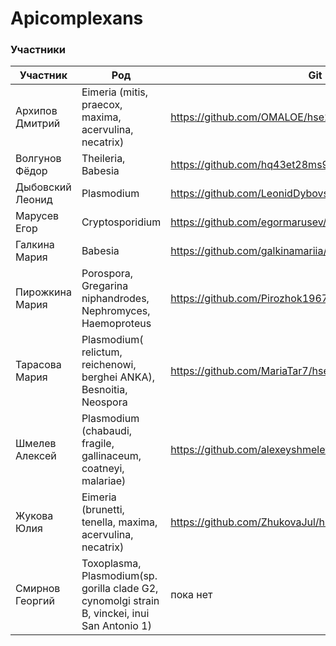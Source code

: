 # Apicomplexans
<h3> Участники </h3>

| Участник  | Род | Git | 
|---|---|---|
| Архипов Дмитрий  |Eimeria (mitis, praecox, maxima, acervulina, necatrix) | https://github.com/OMALOE/hse22_project_bioinf |
| Волгунов Фёдор   | Theileria, Babesia |https://github.com/hq43et28ms9z/hse22_project |
| Дыбовский Леонид  | Plasmodium | https://github.com/LeonidDybovskij/hse_project_plasmodium |
| Марусев Егор  | Cryptosporidium    | https://github.com/egormarusev/hse22_project_bio.git |
| Галкина Мария  | Babesia| https://github.com/galkinamariia/hse22_project |
| Пирожкина Мария  |Porospora, Gregarina niphandrodes, Nephromyces, Haemoproteus  | https://github.com/Pirozhok1967/hse22_project |
| Тарасова Мария  |Plasmodium( relictum, reichenowi, berghei ANKA), Besnoitia, Neospora   | https://github.com/MariaTar7/hse22_project/ |
| Шмелев Алексей |Plasmodium (chabaudi, fragile, gallinaceum, coatneyi, malariae)| https://github.com/alexeyshmelev/hse22_project |
| Жукова Юлия  | Eimeria   (brunetti,  tenella, maxima, acervulina, necatrix)    | https://github.com/ZhukovaJul/hse22_project.git |
| Смирнов Георгий  |Toxoplasma, Plasmodium(sp. gorilla clade G2, cynomolgi strain B, vinckei, inui San Antonio 1) | пока нет |

